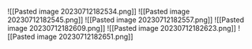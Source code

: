 ![[Pasted image 20230712182534.png]]
![[Pasted image 20230712182545.png]]
![[Pasted image 20230712182557.png]]
![[Pasted image 20230712182609.png]]
![[Pasted image 20230712182623.png]]
![[Pasted image 20230712182651.png]]
